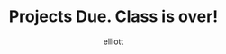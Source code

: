 ---
author: elliott
category: notes
published: true
title: "Projects Due. Class is over!"
layout: post
---